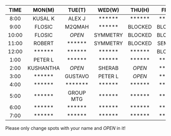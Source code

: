 |  TIME | MON(M)  | TUE(T)  | WED(W) | THU(H) | FRI(F) |
| :---: | :-----: | :-----: | :----: | :----: | :----: |
|  8:00 | KUSAL K | ALEX J  | ****** | ****** | ****** | 
|  9:00 | FLOSIC  | M2QMAH  | ****** | BLOCKED| BLOCKED| 
| 10:00 | FLOSIC  | *OPEN*  |SYMMETRY| BLOCKED| BLOCKED| 
| 11:00 | ROBERT  | ******  |SYMMETRY| BLOCKED| SEMINAR| 
| 12:00 | ******  | ******  | ****** | ****** | BLOCKED| 
|  1:00 | PETER L | ******  | ****** | ****** | ****** | 
|  2:00 |KUSHANTHA| *OPEN*  | SHERAB | *OPEN* | ****** | 
|  3:00 | ******  | GUSTAVO | PETER L| *OPEN* | ****** | 
|  4:00 | ******  | ******* | ****** | ****** | ****** | 
|  5:00 | ******  |GROUP MTG| ****** | ****** | ****** | 
|  6:00 | ******  | ******  | ****** | ****** | ****** | 
|  7:00 | ******  | ******  | ****** | ****** | ****** | 


Please only change spots with your name and *OPEN* in it!
